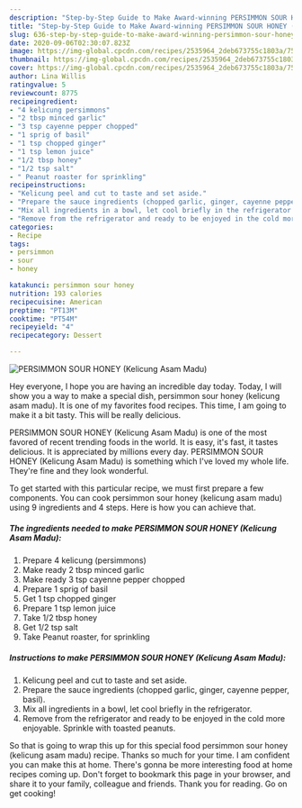 ```yaml
---
description: "Step-by-Step Guide to Make Award-winning PERSIMMON SOUR HONEY (Kelicung Asam Madu)"
title: "Step-by-Step Guide to Make Award-winning PERSIMMON SOUR HONEY (Kelicung Asam Madu)"
slug: 636-step-by-step-guide-to-make-award-winning-persimmon-sour-honey-kelicung-asam-madu
date: 2020-09-06T02:30:07.823Z
image: https://img-global.cpcdn.com/recipes/2535964_2deb673755c1803a/751x532cq70/persimmon-sour-honey-kelicung-asam-madu-recipe-main-photo.jpg
thumbnail: https://img-global.cpcdn.com/recipes/2535964_2deb673755c1803a/751x532cq70/persimmon-sour-honey-kelicung-asam-madu-recipe-main-photo.jpg
cover: https://img-global.cpcdn.com/recipes/2535964_2deb673755c1803a/751x532cq70/persimmon-sour-honey-kelicung-asam-madu-recipe-main-photo.jpg
author: Lina Willis
ratingvalue: 5
reviewcount: 8775
recipeingredient:
- "4 kelicung persimmons"
- "2 tbsp minced garlic"
- "3 tsp cayenne pepper chopped"
- "1 sprig of basil"
- "1 tsp chopped ginger"
- "1 tsp lemon juice"
- "1/2 tbsp honey"
- "1/2 tsp salt"
- " Peanut roaster for sprinkling"
recipeinstructions:
- "Kelicung peel and cut to taste and set aside."
- "Prepare the sauce ingredients (chopped garlic, ginger, cayenne pepper, basil)."
- "Mix all ingredients in a bowl, let cool briefly in the refrigerator."
- "Remove from the refrigerator and ready to be enjoyed in the cold more enjoyable. Sprinkle with toasted peanuts."
categories:
- Recipe
tags:
- persimmon
- sour
- honey

katakunci: persimmon sour honey 
nutrition: 193 calories
recipecuisine: American
preptime: "PT13M"
cooktime: "PT54M"
recipeyield: "4"
recipecategory: Dessert

---
```



![PERSIMMON SOUR HONEY (Kelicung Asam Madu)](https://img-global.cpcdn.com/recipes/2535964_2deb673755c1803a/751x532cq70/persimmon-sour-honey-kelicung-asam-madu-recipe-main-photo.jpg)

Hey everyone, I hope you are having an incredible day today. Today, I will show you a way to make a special dish, persimmon sour honey (kelicung asam madu). It is one of my favorites food recipes. This time, I am going to make it a bit tasty. This will be really delicious.

PERSIMMON SOUR HONEY (Kelicung Asam Madu) is one of the most favored of recent trending foods in the world. It is easy, it's fast, it tastes delicious. It is appreciated by millions every day. PERSIMMON SOUR HONEY (Kelicung Asam Madu) is something which I've loved my whole life. They're fine and they look wonderful.




To get started with this particular recipe, we must first prepare a few components. You can cook persimmon sour honey (kelicung asam madu) using 9 ingredients and 4 steps. Here is how you can achieve that.

<!--inarticleads1-->

##### The ingredients needed to make PERSIMMON SOUR HONEY (Kelicung Asam Madu):

1. Prepare 4 kelicung (persimmons)
1. Make ready 2 tbsp minced garlic
1. Make ready 3 tsp cayenne pepper chopped
1. Prepare 1 sprig of basil
1. Get 1 tsp chopped ginger
1. Prepare 1 tsp lemon juice
1. Take 1/2 tbsp honey
1. Get 1/2 tsp salt
1. Take  Peanut roaster, for sprinkling




<!--inarticleads2-->

##### Instructions to make PERSIMMON SOUR HONEY (Kelicung Asam Madu):

1. Kelicung peel and cut to taste and set aside.
1. Prepare the sauce ingredients (chopped garlic, ginger, cayenne pepper, basil).
1. Mix all ingredients in a bowl, let cool briefly in the refrigerator.
1. Remove from the refrigerator and ready to be enjoyed in the cold more enjoyable. Sprinkle with toasted peanuts.




So that is going to wrap this up for this special food persimmon sour honey (kelicung asam madu) recipe. Thanks so much for your time. I am confident you can make this at home. There's gonna be more interesting food at home recipes coming up. Don't forget to bookmark this page in your browser, and share it to your family, colleague and friends. Thank you for reading. Go on get cooking!

